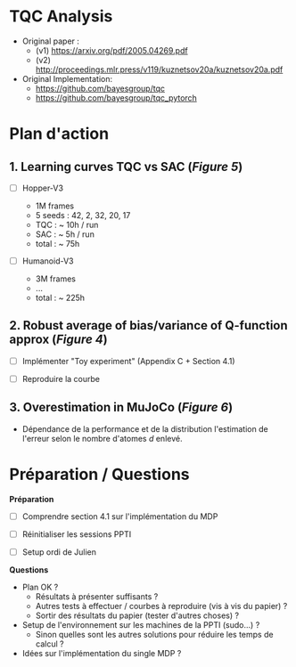 # TQC Analysis

- Original paper :
    - (v1) <https://arxiv.org/pdf/2005.04269.pdf>
    - (v2) <http://proceedings.mlr.press/v119/kuznetsov20a/kuznetsov20a.pdf>
- Original Implementation:
    - <https://github.com/bayesgroup/tqc>
    - <https://github.com/bayesgroup/tqc_pytorch>


# Plan d'action

## 1. Learning curves TQC vs SAC (_Figure 5_)

- [ ] Hopper-V3
    - 1M frames
    - 5 seeds : 42, 2, 32, 20, 17
    - TQC : ~ 10h / run
    - SAC : ~ 5h / run
    - total : ~ 75h

- [ ] Humanoid-V3
    - 3M frames
    - ...
    - total : ~ 225h


## 2. Robust average of bias/variance of Q-function approx (_Figure 4_)

- [ ] Implémenter "Toy experiment" (Appendix C + Section 4.1)
- [ ] Reproduire la courbe


## 3. Overestimation in MuJoCo (_Figure 6_)

- Dépendance de la performance et de la distribution l'estimation de l'erreur selon le nombre d'atomes $d$ enlevé.


# Préparation / Questions

__Préparation__

- [ ] Comprendre section 4.1 sur l'implémentation du MDP
- [ ] Réinitialiser les sessions PPTI
- [ ] Setup ordi de Julien


__Questions__

- Plan OK ?
    - Résultats à présenter suffisants ?
    - Autres tests à effectuer / courbes à reproduire (vis à vis du papier) ?
    - Sortir des résultats du papier (tester d'autres choses) ?
- Setup de l'environnement sur les machines de la PPTI (sudo...) ?
    - Sinon quelles sont les autres solutions pour réduire les temps de calcul ?
- Idées sur l'implémentation du single MDP ?